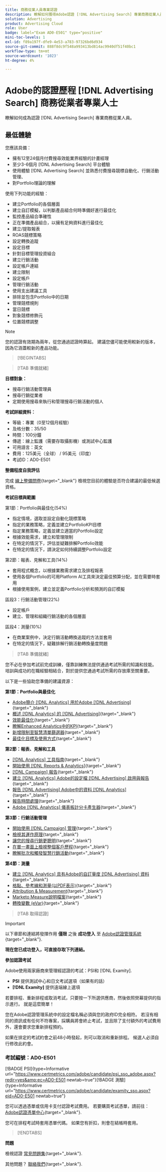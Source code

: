 ```yaml
---
title: 商務從業人員專業認證
description: 瞭解如何獲得Adobe認證 [!DNL Advertising Search] 專業商務從業人員。
solution: Advertising
product: Advertising Cloud
role: User
badge: label="Exam AD0-E501" type="positive"
mini-toc-levels: 1
exl-id: f89a197f-dfe9-4e53-a783-97326bd6d934
source-git-commit: 888f8dc9f548a993413bd814ac9940df51f40bc1
workflow-type: tm+mt
source-wordcount: '1023'
ht-degree: 4%

---
```


# Adobe的認證歷程 [!DNL Advertising Search] 商務從業者專業人士

瞭解如何成為認證 [!DNL Advertising Search] 專業商務從業人員。

## 最低體驗

您應該具備：

* 擁有12至24個月付費搜尋效能業界經驗的計畫經理
* 至少3-6個月 [!DNL Advertising Search] 平台體驗
* 使用體驗 [!DNL Advertising Search] 並熟悉付費搜尋競標自動化、行銷活動管理、
* 對Portfolio理論的理解

使用下列功能的經驗：

* 建立Portfolio的各個層面
* 建立自訂模擬，以判斷產品組合何時準備好進行最佳化
* 監控產品組合準確性
* 正在準備產品組合，以擁有足夠資料進行最佳化
* 建立/提取報表
* ROAS競標策略
* 設定轉換追蹤
* 設定目標
* 針對目標管理投資組合
* 建立行銷活動
* 設定帳戶連結
* 建立限制
* 設定帳戶
* 管理行銷活動
* 使用支出建議工具
* 排除並包含Portfolio中的日期
* 管理競標規則
* 當日競標
* 對象競標修飾元
* 位置競標調整

>[!NOTE]
>
>您的認證有效期為兩年，從您通過認證時算起。 建議您儘可能使用較新的版本，因為它涵蓋較新的產品功能。

>[!BEGINTABS]

>[!TAB 準備就緒]

**目標對象：**

* 搜尋行銷活動管理員
* 搜尋行銷從業者
* 定期使用搜尋來執行和管理搜尋行銷活動的個人

**考試詳細資料：**

* 等級：專業（0至12個月經驗）
* 及格分數：35/50
* 時間：100分鐘
* 傳遞：線上監護（需要存取攝影機）或測試中心監護
* 可用語言：英文
* 費用：125美元（全球） / 95美元（印度）
* 考試ID：AD0-E501

**整備程度自我評估**

完成 [線上整備問卷](https://scorpion.caveon.com/launchpad/ad-q-e407-readiness-questionnaire-for-adobe-target-architect-master-exam-copy-2yfz3t/ad-q-e501-readiness-questionnaire-for-adobe-advertising-cloud-search-business-practitioner-professional-exam){target="_blank"} 檢視您目前的體驗是否符合建議的最低候選資格。

**考試目標與範圍**

第1節：Portfolio與最佳化(54%)

* 指定情境，選取並設定自動化競標策略
* 指定的業務策略，定義並建立PortfolioKPI目標
* 指定業務策略，定義並建立適當的Portfolio設定
* 根據效能需求，建立和管理限制
* 在特定的情況下，評估並疑難排解Portfolio效能
* 在特定的情況下，請決定如何持續調整Portfolio設定

第2節：報表、見解和工具(14%)

* 套用程式概念，以根據業務需求建立及排程報表
* 使用各個Portfolio的可用Platform AI工具來決定最佳預算分配，並在需要時套用
* 根據使用案例，建立並定義Portfolio分析和預測的自訂模擬

區段3：行銷活動管理(22%)

* 設定帳戶
* 建立、管理和組織行銷活動的各個層面

區段4：測量(10%)

* 在商業案例中，決定行銷活動轉換追蹤的方法並套用
* 在特定的情況下，疑難排解行銷活動轉換量度問題

>[!TAB 準備就緒]

您不必在參加考試前完成訓練，僅靠訓練無法提供通過考試所需的知識和技能。 培訓與成功的在職經驗相結合，對於提供您通過考試所需的存放庫至關重要。

以下是一些協助您準備的建議資源：

**第1節：Portfolio與最佳化**

* [Adobe簡介 [!DNL Analytics] 用於Adobe [!DNL Advertising]](https://experienceleague.adobe.com/docs/advertising-cloud-learn/tutorials/analytics/intro-a4adc.html){target="_blank"}
* [概述 [!DNL Analytics] 的 [!DNL Advertising]](https://experienceleague.adobe.com/docs/advertising-cloud/integrations/analytics/overview.html){target="_blank"}
* [效能最佳化](https://business.adobe.com/in/products/advertising/performance-optimization.html){target="_blank"}
* [瞭解Enhanced Analytics中的KPI](https://experienceleague.adobe.com/docs/workfront-learn/tutorials-workfront/reporting/enhanced-analytics/10-kpis-overview.html){target="_blank"}
* [新增限制至智慧清單篩選器](https://experienceleague.adobe.com/docs/marketo/using/product-docs/core-marketo-concepts/smart-lists-and-static-lists/using-smart-lists/add-a-constraint-to-a-smart-list-filter.html){target="_blank"}
* [最佳化目標及使用方式](https://experienceleague.adobe.com/docs/advertising-cloud/dsp/optimization/optimization-goals.html){target="_blank"}

**第2節：報表、見解和工具**

* [[!DNL Analytics] 工具指南](https://experienceleague.adobe.com/docs/analytics/analyze/home.html){target="_blank"}
* [開始使用 [!DNL Reports & Analytics]](https://experienceleague.adobe.com/docs/analytics/analyze/reports-analytics/getting-started.html){target="_blank"}
* [[!DNL Campaign] 報告](https://business.adobe.com/in/products/campaign/campaign-reporting.html){target="_blank"}
* [建立 [!DNL Analytics] Adobe的設定檔 [!DNL Advertising] 啟用與報告](https://experienceleague.adobe.com/docs/advertising-cloud-learn/tutorials/analytics/analytics-profiles-a4adc.html){target="_blank"}
* [報告 [!DNL Advertising] Adobe中的資料 [!DNL Analytics]](https://experienceleague.adobe.com/docs/analytics/integration/advertising-analytics/advertising-analytics-workflow/aa-report-ad-data-an.html){target="_blank"}
* [報告時間處理](https://experienceleague.adobe.com/docs/analytics/components/virtual-report-suites/vrs-report-time-processing.html?lang=zh-Hant){target="_blank"}
* [Adobe [!DNL Analytics] 儀表板計分卡產生器](https://experienceleague.adobe.com/docs/analytics-learn/tutorials/additional-tools/analytics-dashboards/adobe-analytics-dashboards-scorecard-builder.html?lang=zh-Hant){target="_blank"}

**第3節：行銷活動管理**

* [開始使用 [!DNL Campaign] 管理](https://experienceleague.adobe.com/docs/campaign-standard/using/administrating/get-started-campaign-administration.html){target="_blank"}
* [檢視其運作原理](https://business.adobe.com/in/products/campaign/campaign-management.html){target="_blank"}
* [讓您的搜尋行銷更聰明](https://www.adobe.com/content/dam/www/us/en/avstg/search-marketing-management/pdfs/Adobe_Advertising_Cloud_Search_Marketing_Tips_and_Tricks_Sheet.pdf){target="_blank"}
* [在單一畫面上檢視整個客戶歷程](https://business.adobe.com/in/products/campaign/adobe-campaign.html){target="_blank"}
* [瞭解批次和觸發智慧行銷活動](https://experienceleague.adobe.com/docs/marketo/using/product-docs/core-marketo-concepts/smart-campaigns/creating-a-smart-campaign/understanding-batch-and-trigger-smart-campaigns.html){target="_blank"}

**第4節：測量**

* [建立 [!DNL Analytics] 具有Adobe的自訂量度 [!DNL Advertising] 資料](https://experienceleague.adobe.com/docs/advertising-cloud-learn/tutorials/analytics/analytics-custom-metrics-a4adc.html){target="_blank"}
* [格點、參考線和測量(以PDF表示)](https://helpx.adobe.com/in/acrobat/using/grids-guides-measurements-pdfs.html){target="_blank"}
* [Attribution &amp; Measurement](https://business.adobe.com/in/products/advertising/attribution-measurement.html){target="_blank"}
* [Marketo Measure說明檔案](https://experienceleague.adobe.com/docs/marketo-measure/using/home.html){target="_blank"}
* [轉換變數 (eVar)](https://experienceleague.adobe.com/docs/analytics/admin/admin-tools/manage-report-suites/edit-report-suite/conversion-variables/conversion-var-admin.html){target="_blank"}

>[!TAB 取得認證]

>[!IMPORTANT]
>
>以下章節和連結將發揮作用 **僅限**  之後 **成功登入** 至 [Adobe認證管理系統](https://www.certmetrics.com/adobe){target="_blank"}.

**現在您已成功登入，可直接存取下列連結。**

**參加認證考試**

Adobe使用兩家廠商來管理經認證的考試：PSI和 [!DNL Examity].

* **PSI** 提供測試中心和日文考試選項（如果有的話）
* **[!DNL Examity]** 提供遠端線上選項

若要排程、重新排程或取消考試，只要按一下所選供應商，然後依照熒幕提供的指示進行。 就是這麼簡單！

您在Adobe認證管理系統中的設定檔名稱必須與您的政府ID完全相符。 若沒有相同的資訊或有任何不符專案，採購員將會終止考試，並且除了支付額外的考試費用外，還會要求您重新排程預約。

如果在排定的考試約會之前48小時發起，則可以取消和重新排程。 候選人必須自行修改此約會。

### 考試編號：AD0-E501

[!BADGE PSI]{type=Informative url="https://www.certmetrics.com/adobe/candidate/psi_sso_adobe.aspx?redir=yes&amp;ec=AD0-E501 newtab=true"}[!BADGE 測驗]{type=Informative url="https://www.certmetrics.com/adobe/candidate/examity_sso.aspx?eid=AD0-E501 newtab=true"}

您可以透過憑單或信用卡支付認證考試費用。 若要購買考試憑單，請前往： [Adobe認證憑單中心](https://market.xvoucher.com/adobe/global){target="_blank"}.

您可在排程考試時套用憑單代碼。 如果您有折扣，則會在結帳時套用。

>[!ENDTABS]

**問題**

檢視認證 [常見問題集](https://experienceleague.adobe.com/docs/certification/certification/faq.html){target="_blank"}.

其他問題？ [聯絡我們](mailto:certif@adobe.com){target="_blank"}.
